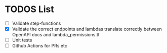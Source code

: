 # TODOS List

 - [ ] Validate step-functions
 - [x] Validate the correct endpoints and lambdas translate correctly between OpenAPI docs and lambda_permissions.tf
 - [ ] Unit tests
 - [ ] Github Actions for PRs etc
